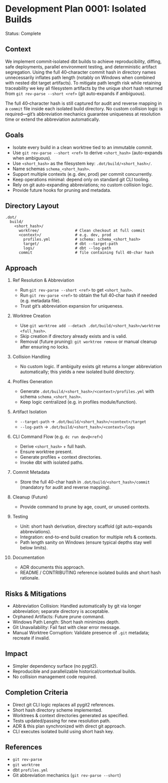 # Development Plan 0001: Isolated Builds

Status: Complete

## Context

We implement commit‑isolated dbt builds to achieve reproducibility, diffing, safe deployments, parallel environment testing, and deterministic artifact segregation. Using the full 40‑character commit hash in directory names unnecessarily inflates path length (notably on Windows when combined with nested dbt target artifacts). To mitigate path length risk while retaining traceability we key all filesystem artifacts by the unique short hash returned from `git rev-parse --short <ref>` (git auto‑expands if ambiguous).

The full 40‑character hash is still captured for audit and reverse mapping in a `commit` file inside each isolated build directory. No custom collision logic is required—git’s abbreviation mechanics guarantee uniqueness at resolution time or extend the abbreviation automatically.

## Goals

- Isolate every build in a clean worktree tied to an immutable commit.
- Use `git rev-parse --short <ref>` to derive `<short_hash>` (auto-expands when ambiguous).
- Use `<short_hash>` as the filesystem key: `.dot/build/<short_hash>/`.
- Name schemas `schema_<short_hash>`.
- Support multiple contexts (e.g. dev, prod) per commit concurrently.
- Keep operations minimal: depend only on standard git CLI tooling.
- Rely on git auto-expanding abbreviations; no custom collision logic.
- Provide future hooks for pruning and metadata.

## Directory Layout

```
.dot/
  build/
    <short_hash>/
      worktree/                # Clean checkout at full commit
      <context>/               # e.g. dev, prod
        profiles.yml           # schema: schema_<short_hash>
        target/                # dbt --target-path
        logs/                  # dbt --log-path
      commit                   # file containing full 40-char hash
```

## Approach

1. Ref Resolution & Abbreviation
   - Run `git rev-parse --short <ref>` to get `<short_hash>`.
   - Run `git rev-parse <ref>` to obtain the full 40‑char hash if needed (e.g. metadata file).
   - Trust git’s abbreviation expansion for uniqueness.

2. Worktree Creation
   - Use `git worktree add --detach .dot/build/<short_hash>/worktree <full_hash>`.
   - Skip creation if directory already exists and is valid.
   - Removal (future pruning): `git worktree remove` or manual cleanup after ensuring no locks.

3. Collision Handling
   - No custom logic. If ambiguity exists git returns a longer abbreviation automatically; this yields a new isolated build directory.

4. Profiles Generation
   - Generate `.dot/build/<short_hash>/<context>/profiles.yml` with schema `schema_<short_hash>`.
   - Keep logic centralized (e.g. in profiles module/function).

5. Artifact Isolation
   - `--target-path` → `.dot/build/<short_hash>/<context>/target`
   - `--log-path` → `.dot/build/<short_hash>/<context>/logs`

6. CLI Command Flow (e.g. `dc run dev@<ref>`)
   - Derive `<short_hash>` + full hash.
   - Ensure worktree present.
   - Generate profiles + context directories.
   - Invoke dbt with isolated paths.

7. Commit Metadata
   - Store the full 40-char hash in `.dot/build/<short_hash>/commit` (mandatory for audit and reverse mapping).

8. Cleanup (Future)
   - Provide command to prune by age, count, or unused contexts.

9. Testing
   - Unit: short hash derivation, directory scaffold (git auto-expands abbreviations).
   - Integration: end-to-end build creation for multiple refs & contexts.
   - Path length sanity on Windows (ensure typical depths stay well below limits).

10. Documentation
    - ADR documents this approach.
    - README / CONTRIBUTING reference isolated builds and short hash rationale.

## Risks & Mitigations

- Abbreviation Collision: Handled automatically by git via longer abbreviation; separate directory is acceptable.
- Orphaned Artifacts: Future prune command.
- Windows Path Length: Short hash minimizes depth.
- Git Unavailability: Fail fast with clear error message.
- Manual Worktree Corruption: Validate presence of `.git` metadata; recreate if invalid.

## Impact

- Simpler dependency surface (no pygit2).
- Reproducible and parallelizable historical/contextual builds.
- No collision management code required.

## Completion Criteria

- Direct git CLI logic replaces all pygit2 references.
- Short hash directory scheme implemented.
- Worktrees & context directories generated as specified.
- Tests updated/passing for new resolution path.
- ADR & this plan synchronized with direct git approach.
- CLI executes isolated build using short hash key.

## References

- `git rev-parse`
- `git worktree`
- dbt `profiles.yml`
- Git abbreviation mechanics (`git rev-parse --short`)
